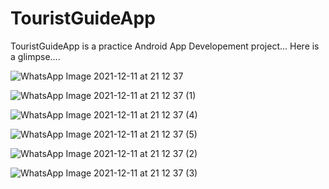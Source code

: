 # TouristGuideApp

TouristGuideApp is a practice Android App Developement project...
Here is a glimpse....

![WhatsApp Image 2021-12-11 at 21 12 37](https://user-images.githubusercontent.com/85985334/145682685-526924b7-8b40-4338-a31e-ca74a3e2e569.jpeg)

![WhatsApp Image 2021-12-11 at 21 12 37 (1)](https://user-images.githubusercontent.com/85985334/145682691-fe711308-906d-4770-a673-a3114f5bd20f.jpeg)

![WhatsApp Image 2021-12-11 at 21 12 37 (4)](https://user-images.githubusercontent.com/85985334/145682708-82b7e634-4e07-417f-b801-ba87f7f46b81.jpeg)

![WhatsApp Image 2021-12-11 at 21 12 37 (5)](https://user-images.githubusercontent.com/85985334/145682728-2940467f-2bb7-4164-8c55-0ee51864f6c5.jpeg)

![WhatsApp Image 2021-12-11 at 21 12 37 (2)](https://user-images.githubusercontent.com/85985334/145682694-bf188483-b53f-4b58-9595-bfa6ad14075d.jpeg)

![WhatsApp Image 2021-12-11 at 21 12 37 (3)](https://user-images.githubusercontent.com/85985334/145682696-5a64086e-f372-40f2-bb05-9dd1ba42247f.jpeg)
